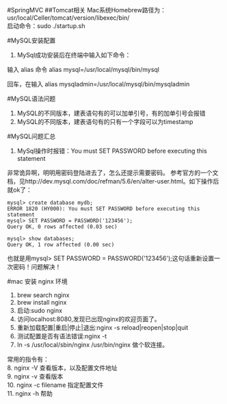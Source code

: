 #SpringMVC
##Tomcat相关
Mac系统Homebrew路径为：usr/local/Celler/tomcat/version/libexec/bin/	
启动命令：sudo ./startup.sh

#MySQL安装配置
1. MySql成功安装后在终端中输入如下命令：

输入 alias 命令
alias mysql=/usr/local/mysql/bin/mysql

回车，在输入
alias mysqladmin=/usr/local/mysql/bin/mysqladmin

#MySQL语法问题
1. MySQL的不同版本，建表语句有的可以加单引号，有的加单引号会报错
2. MySQL的不同版本，建表语句有的只有一个字段可以为timestamp

#MySQL问题汇总
1. MySql操作时报错：You must SET PASSWORD before executing this statement

非常诡异啊，明明用密码登陆进去了，怎么还提示需要密码。 
参考官方的一个文档，见http://dev.mysql.com/doc/refman/5.6/en/alter-user.html。如下操作后就ok了： 

	mysql> create database mydb; 
	ERROR 1820 (HY000): You must SET PASSWORD before executing this statement 
	mysql> SET PASSWORD = PASSWORD('123456'); 
	Query OK, 0 rows affected (0.03 sec) 

	mysql> show databases; 
	Query OK, 1 row affected (0.00 sec) 

也就是用mysql> SET PASSWORD = PASSWORD('123456');这句话重新设置一次密码！问题解决！

#mac 安装 nginx 环境
1. brew search nginx
2. brew install nginx
3. 启动:sudo nginx
4. 访问localhost:8080,发现已出现nginx的欢迎页面了。  
5. 重新加载配置|重启|停止|退出:nginx -s reload|reopen|stop|quit
6. 测试配置是否有语法错误:nginx -t     
7. ln -s  /usr/local/sbin/nginx /usr/bin/nginx 做个软连接。
  
常用的指令有：     
8. nginx -V 查看版本，以及配置文件地址  
9. nginx -v 查看版本   
10. nginx -c filename 指定配置文件    
11. nginx -h 帮助 